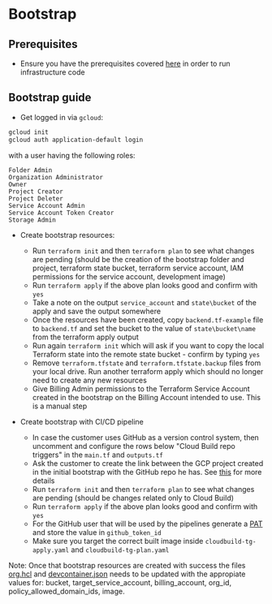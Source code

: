# Bootstrap

## Prerequisites

- Ensure you have the prerequisites covered [here](../CONTRIBUTING.MD) in order
  to run infrastructure code

## Bootstrap guide

- Get logged in via `gcloud`:

```bash
gcloud init
gcloud auth application-default login
```

with a user having the following roles:

```text
Folder Admin
Organization Administrator
Owner
Project Creator
Project Deleter
Service Account Admin
Service Account Token Creator
Storage Admin
```

- Create bootstrap resources:
  - Run `terraform init` and then `terraform plan` to see what changes are
    pending (should be the creation of the bootstrap folder and project,
    terraform state bucket, terraform service account, IAM permissions for the
    service account, development image)
  - Run `terraform apply` if the above plan looks good and confirm with `yes`
  - Take a note on the output `service_account` and `state\bucket` of the apply
    and save the output somewhere
  - Once the resources have been created, copy `backend.tf-example` file to
    `backend.tf` and set the bucket to the value of `state\bucket\name` from the
    terraform apply output
  - Run again `terraform init` which will ask if you want to copy the local
    Terraform state into the remote state bucket - confirm by typing `yes`
  - Remove `terraform.tfstate` and `terraform.tfstate.backup` files from your
    local drive. Run another terraform apply which should no longer need to
    create any new resources
  - Give Billing Admin permissions to the Terraform Service Account created in
    the bootstrap on the Billing Account intended to use. This is a manual step

- Create bootstrap with CI/CD pipeline
  - In case the customer uses GitHub as a version control system, then uncomment
    and configure the rows below "Cloud Build repo triggers" in the `main.tf`
    and `outputs.tf`
  - Ask the customer to create the link between the GCP project created in the
    initial bootstrap with the GitHub repo he has. See
    [this](https://cloud.google.com/build/docs/automating-builds/run-builds-on-github#installing_the_google_cloud_build_app)
    for more details
  - Run `terraform init` and then `terraform plan` to see what changes are
    pending (should be changes related only to Cloud Build)
  - Run `terraform apply` if the above plan looks good and confirm with `yes`
  - For the GitHub user that will be used by the pipelines generate a
    <!-- markdown-link-check-disable -->
    [PAT](https://docs.github.com/en/authentication/keeping-your-account-and-data-secure/creating-a-personal-access-token)
    and store the value in `github_token_id`
    <!-- markdown-link-check-enable -->
  - Make sure you target the correct built image inside
    `cloudbuild-tg-apply.yaml` and `cloudbuild-tg-plan.yaml`

Note: Once that bootstrap resources are created with success the
files [org.hcl](../org/org.hcl)
and [devcontainer.json](../.devcontainer/devcontainer.json) needs to be
updated with the appropiate values for: bucket, target_service_account,
billing_account, org_id, policy_allowed_domain_ids, image.
